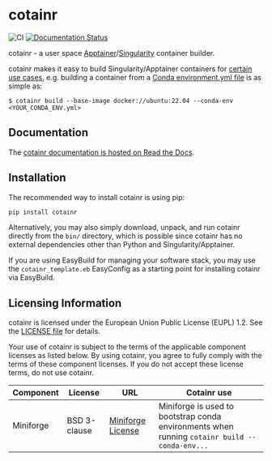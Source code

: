 # cotainr

![CI](https://github.com/DeiC-HPC/cotainr/actions/workflows/CI_push.yml/badge.svg)
[![Documentation Status](https://readthedocs.org/projects/cotainr/badge/?version=latest)](https://cotainr.readthedocs.io/en/latest/?badge=latest)

cotainr - a user space [Apptainer](https://apptainer.org/)/[Singularity](https://sylabs.io/singularity/) container builder.

cotainr makes it easy to build Singularity/Apptainer containers for [certain use cases](https://cotainr.readthedocs.io/en/stable/user_guide/index.html#use-cases), e.g. building a container from a [Conda environment.yml file](https://conda.io/projects/conda/en/latest/user-guide/tasks/manage-environments.html#creating-an-environment-file-manually) is as simple as:

```shell
$ cotainr build --base-image docker://ubuntu:22.04 --conda-env <YOUR_CONDA_ENV.yml>
```

## Documentation

The [cotainr documentation is hosted on Read the Docs](https://cotainr.readthedocs.io/en/latest/).

## Installation

The recommended way to install cotainr is using pip:

```bash
pip install cotainr
```

Alternatively, you may also simply download, unpack, and run cotainr directly from the `bin/` directory, which is possible since cotainr has no external dependencies other than Python and Singularity/Apptainer.

If you are using EasyBuild for managing your software stack, you may use the `cotainr_template.eb` EasyConfig as a starting point for installing cotainr via EasyBuild.

## Licensing Information

cotainr is licensed under the European Union Public License (EUPL) 1.2. See the [LICENSE file](https://github.com/DeiC-HPC/cotainr/blob/main/LICENSE) for details.

Your use of cotainr is subject to the terms of the applicable component licenses as listed below. By using cotainr, you agree to fully comply with the terms of these component licenses. If you do not accept these license terms, do not use cotainr.

|Component|License|URL|Cotainr use|
|---------|-------|---|-----------|
|Miniforge|BSD 3-clause|[Miniforge License](https://github.com/conda-forge/miniforge/blob/main/LICENSE)|Miniforge is used to bootstrap conda environments when running `cotainr build --conda-env...`
